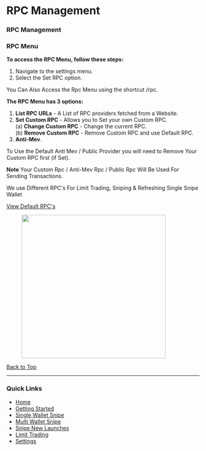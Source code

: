 # RPC Management

### RPC Management

### RPC Menu <a href="#select-custom-rpc" id="select-custom-rpc"></a>

**To access the RPC Menu, follow these steps:**

1. Navigate to the settings menu.
2. Select the Set RPC option.

You Can Also Access the Rpc Menu using the shortcut /rpc.

**The RPC Menu has 3 options:**

1. **List RPC URLs** - A List of RPC providers fetched from a Website.
2. **Set Custom RPC** - Allows you to Set your own Custom RPC.\
   (a) **Change Custom RPC** - Change the current RPC.\
   (b) **Remove Custom RPC** - Remove Custom RPC and use Default RPC.
3. **Anti-Mev**.

To Use the Default Anti Mev / Public Provider you will need to Remove Your Custom RPC first (if Set).

**Note** Your Custom Rpc / Anti-Mev Rpc / Public Rpc Will Be Used For Sending Transactions.

We use Different RPC's For Limit Trading, Sniping & Refreshing Single Snipe Wallet

[View Default RPC's](../sonic-essentials/rpc-providers.md)

<figure><img src="../.gitbook/assets/Screenshot 2024-06-06 at 12.45.01 PM.png" alt="" width="375"><figcaption></figcaption></figure>

[Back to Top](rpc-management.md#rpc-management)

***

### Quick Links

* [Home](../)
* [Getting Started](broken-reference)
* [Single Wallet Snipe](single-wallet-snipe.md)
* [Multi Wallet Snipe](multi-wallet-snipe.md)
* [Snipe New Launches](snipe-new-launches.md)
* [Limit Trading](limit-trading.md)
* [Settings](settings-overview.md)
